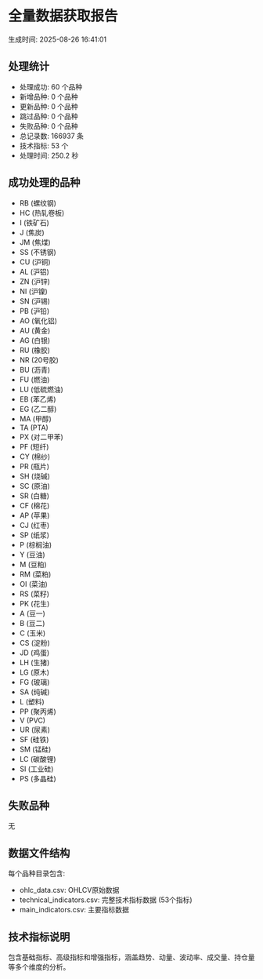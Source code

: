
# 全量数据获取报告
生成时间: 2025-08-26 16:41:01

## 处理统计
- 处理成功: 60 个品种
- 新增品种: 0 个品种
- 更新品种: 0 个品种
- 跳过品种: 0 个品种
- 失败品种: 0 个品种
- 总记录数: 166937 条
- 技术指标: 53 个
- 处理时间: 250.2 秒

## 成功处理的品种
- RB (螺纹钢)
- HC (热轧卷板)
- I (铁矿石)
- J (焦炭)
- JM (焦煤)
- SS (不锈钢)
- CU (沪铜)
- AL (沪铝)
- ZN (沪锌)
- NI (沪镍)
- SN (沪锡)
- PB (沪铅)
- AO (氧化铝)
- AU (黄金)
- AG (白银)
- RU (橡胶)
- NR (20号胶)
- BU (沥青)
- FU (燃油)
- LU (低硫燃油)
- EB (苯乙烯)
- EG (乙二醇)
- MA (甲醇)
- TA (PTA)
- PX (对二甲苯)
- PF (短纤)
- CY (棉纱)
- PR (瓶片)
- SH (烧碱)
- SC (原油)
- SR (白糖)
- CF (棉花)
- AP (苹果)
- CJ (红枣)
- SP (纸浆)
- P (棕榈油)
- Y (豆油)
- M (豆粕)
- RM (菜粕)
- OI (菜油)
- RS (菜籽)
- PK (花生)
- A (豆一)
- B (豆二)
- C (玉米)
- CS (淀粉)
- JD (鸡蛋)
- LH (生猪)
- LG (原木)
- FG (玻璃)
- SA (纯碱)
- L (塑料)
- PP (聚丙烯)
- V (PVC)
- UR (尿素)
- SF (硅铁)
- SM (锰硅)
- LC (碳酸锂)
- SI (工业硅)
- PS (多晶硅)

## 失败品种
无

## 数据文件结构
每个品种目录包含:
- ohlc_data.csv: OHLCV原始数据
- technical_indicators.csv: 完整技术指标数据 (53个指标)
- main_indicators.csv: 主要指标数据

## 技术指标说明
包含基础指标、高级指标和增强指标，涵盖趋势、动量、波动率、成交量、持仓量等多个维度的分析。
